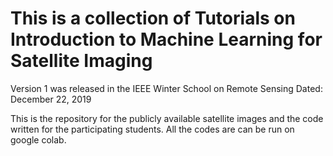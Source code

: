 # This is a collection of Tutorials on Introduction to Machine Learning for Satellite Imaging
Version 1 was released in the IEEE Winter School on Remote Sensing
Dated: December 22, 2019

This is the repository for the publicly available satellite images and the code written for the participating students.
All the codes are can be run on google colab.
